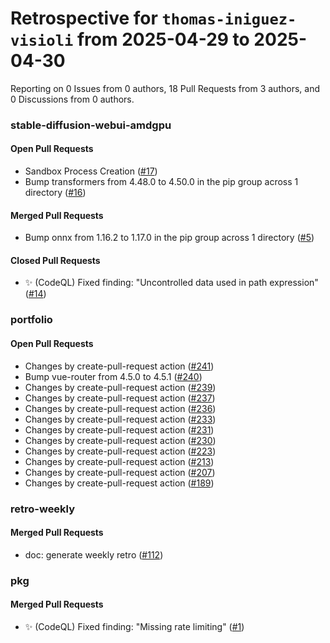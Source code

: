 # Retrospective for `thomas-iniguez-visioli` from 2025-04-29 to 2025-04-30

Reporting on 0 Issues from 0 authors, 18 Pull Requests from 3 authors, and 0 Discussions from 0 authors.


### stable-diffusion-webui-amdgpu

#### Open Pull Requests

- Sandbox Process Creation ([#17](https://github.com/thomas-iniguez-visioli/stable-diffusion-webui-amdgpu/pull/17))
- Bump transformers from 4.48.0 to 4.50.0 in the pip group across 1 directory ([#16](https://github.com/thomas-iniguez-visioli/stable-diffusion-webui-amdgpu/pull/16))

#### Merged Pull Requests

- Bump onnx from 1.16.2 to 1.17.0 in the pip group across 1 directory ([#5](https://github.com/thomas-iniguez-visioli/stable-diffusion-webui-amdgpu/pull/5))

#### Closed Pull Requests

- ✨ (CodeQL) Fixed finding: "Uncontrolled data used in path expression" ([#14](https://github.com/thomas-iniguez-visioli/stable-diffusion-webui-amdgpu/pull/14))

### portfolio

#### Open Pull Requests

- Changes by create-pull-request action ([#241](https://github.com/thomas-iniguez-visioli/portfolio/pull/241))
- Bump vue-router from 4.5.0 to 4.5.1 ([#240](https://github.com/thomas-iniguez-visioli/portfolio/pull/240))
- Changes by create-pull-request action ([#239](https://github.com/thomas-iniguez-visioli/portfolio/pull/239))
- Changes by create-pull-request action ([#237](https://github.com/thomas-iniguez-visioli/portfolio/pull/237))
- Changes by create-pull-request action ([#236](https://github.com/thomas-iniguez-visioli/portfolio/pull/236))
- Changes by create-pull-request action ([#233](https://github.com/thomas-iniguez-visioli/portfolio/pull/233))
- Changes by create-pull-request action ([#231](https://github.com/thomas-iniguez-visioli/portfolio/pull/231))
- Changes by create-pull-request action ([#230](https://github.com/thomas-iniguez-visioli/portfolio/pull/230))
- Changes by create-pull-request action ([#223](https://github.com/thomas-iniguez-visioli/portfolio/pull/223))
- Changes by create-pull-request action ([#213](https://github.com/thomas-iniguez-visioli/portfolio/pull/213))
- Changes by create-pull-request action ([#207](https://github.com/thomas-iniguez-visioli/portfolio/pull/207))
- Changes by create-pull-request action ([#189](https://github.com/thomas-iniguez-visioli/portfolio/pull/189))

### retro-weekly

#### Merged Pull Requests

- doc: generate weekly retro ([#112](https://github.com/thomas-iniguez-visioli/retro-weekly/pull/112))

### pkg

#### Merged Pull Requests

- ✨ (CodeQL) Fixed finding: "Missing rate limiting" ([#1](https://github.com/thomas-iniguez-visioli/pkg/pull/1))